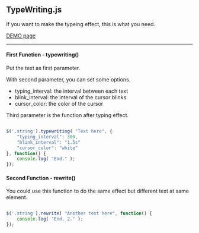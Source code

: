 <h2>TypeWriting.js</h2>

If you want to make the typeing effect, this is what you need.

[DEMO page](http://eddiewen-taiwan.github.io/typewriting.js/)

******************************

<h4>First Function - typewriting()</h4>

Put the text as first parameter.

With second parameter, you can set some options.

<ul>
	<li>typing_interval: the interval between each text</li>
	<li>blink_interval: the interval of the cursor blinks</li>
	<li>cursor_color: the color of the cursor</li>
</ul>

Third parameter is the function after typing effect.

```javascript

$('.string').typewriting( "Text here", {
	"typing_interval": 300,
	"blink_interval": "1.5s"
	"cursor_color": "white"
}, function() {
	console.log( "End." );
});

```

<h4>Second Function - rewrite()</h4>

You could use this function to do the same effect but different text at same element.

```javascript

$('.string').rewrite( "Another text here", function() {
	console.log( "End, 2." );
});

```
